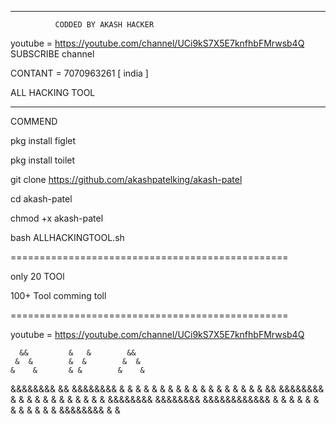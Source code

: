 -------------------------------------------------
              CODDED BY AKASH HACKER          


youtube = https://youtube.com/channel/UCi9kS7X5E7knfhbFMrwsb4Q       SUBSCRIBE          channel 
   
   
   
CONTANT = 7070963261      [ india ] 

ALL HACKING TOOL       
 
 -----------------------------------------------
      
COMMEND 






pkg install figlet


pkg install toilet



git clone https://github.com/akashpatelking/akash-patel
 
 cd akash-patel
  
  chmod +x akash-patel
 
 bash ALLHACKINGTOOL.sh
   
================================================

only 20 TOOl 

100+ Tool comming toll 


================================================

youtube = https://youtube.com/channel/UCi9kS7X5E7knfhbFMrwsb4Q 


      &&         &   &        &&            
     &  &        &  &        &  &
    &    &       & &        &    &
   &&&&&&&&      &&        &&&&&&&&
  &        &     & &      &        &
 &          &    &  &    &          &
&            &   &   &  &            &                &&             &&&&&&&&      &          &
     &  &            &             &          &
    &    &           &             &          &
   &&&&&&&&          &&&&&&&&      &&&&&&&&&&&&
  &        &                &      &          &
 &          &               &      &          &
&            &       &&&&&&&&      &          &
